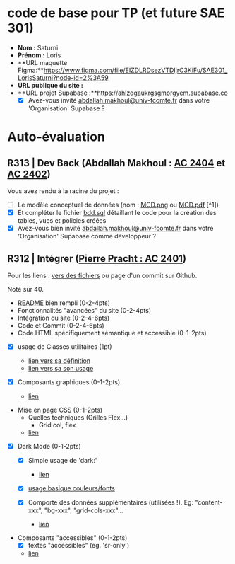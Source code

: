 # code de base pour TP (et future SAE 301)

- **Nom :** Saturni
- **Prénom :** Loris
- **URL maquette Figma:**https://www.figma.com/file/EIZDLRDsezVTDIjrC3KiFu/SAE301_LorisSaturni?node-id=2%3A59
- **URL publique du site :**
- **URL projet Supabase :**https://ahlzqgaukrgsgmorgyem.supabase.co
  - [X] Avez-vous invité abdallah.makhoul@univ-fcomte.fr dans votre 'Organisation' Supabase ?

# Auto-évaluation

## R313 | Dev Back (Abdallah Makhoul : [AC 2404](https://moodle.univ-fcomte.fr/mod/assign/view.php?id=612670) et [AC 2402](https://moodle.univ-fcomte.fr/mod/assign/view.php?id=612669))

Vous avez rendu à la racine du projet :

- [ ] Le modèle conceptuel de données (nom : [MCD.png](/MCD.png) ou [MCD.pdf](/MCD.pdf) [^1])
- [X] Et compléter le fichier [bdd.sql](/bdd.sql) détaillant le code pour la création des tables, vues et policies créées
- [X] Avez-vous bien invité abdallah.makhoul@univ-fcomte.fr dans votre 'Organisation' Supabase comme développeur ?

## R312 | Intégrer ([Pierre Pracht : AC 2401](https://moodle.univ-fcomte.fr/mod/assign/view.php?id=612668))

Pour les liens :
[vers des fichiers](https://docs.github.com/en/repositories/managing-your-repositorys-settings-and-features/customizing-your-repository/about-readmes#relative-links-and-image-paths-in-readme-files) ou page d'un commit sur Github.

Noté sur 40.

- [README](/README.md) bien rempli (0-2-4pts)
- Fonctionnalités "avancées" du site (0-2-4pts)
- Intégration du site (0-2-4-6pts)
- Code et Commit (0-2-4-6pts)
- Code HTML spécifiquement sémantique et accessible (0-1-2pts)

- [X] usage de Classes utilitaires (1pt)
  - [lien vers sa définition](/tailwind.config.js#L12)
  - [lien vers sa son usage](/src/App.vue#L23)

- [X] Composants graphiques (0-1-2pts)
  - [lien](/src/components/LoginLogout.vue#L19)

- Mise en page CSS (0-1-2pts)
  - Quelles techniques (Grilles Flex...)
    - Grid col, flex
  - [lien](/src/App.vue#L85)

- [X] Dark Mode (0-1-2pts)
  - [X] Simple usage de 'dark:'
    - [lien](/App.vue#L83)

  - [X] [usage basique couleurs/fonts](/tailwind.config.js#L17)

  - [X] Comporte des données supplémentaires (utilisées !). Eg: "content-xxx", "bg-xxx", "grid-cols-xxx"...
    - [lien](/tailwind.config.js#L12)

- Composants "accessibles" (0-1-2pts)
  - [X] textes "accessibles" (eg. 'sr-only')
  - [lien](/src/components/FormMontre.vue#L71)


